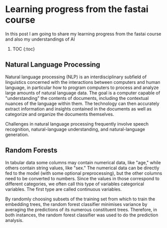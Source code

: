 # Learning progress from the fastai course

In this post I am going to share my learning progress from the fastai course and also my understandings of AI

1. TOC
{:toc}

## Natural Language Processing
Natural language processing (NLP) is an interdisciplinary subfield of linguistics concerned with the interactions between computers and human language, in particular how to program computers to process and analyze large amounts of natural language data. The goal is a computer capable of "understanding" the contents of documents, including the contextual nuances of the language within them. The technology can then accurately extract information and insights contained in the documents as well as categorize and organize the documents themselves.

Challenges in natural language processing frequently involve speech recognition, natural-language understanding, and natural-language generation.

## Random Forests
In tabular data some columns may contain numerical data, like "age," while others contain string values, like "sex." The numerical data can be directly fed to the model (with some optional preprocessing), but the other columns need to be converted to numbers. Since the values in those correspond to different categories, we often call this type of variables categorical variables. The first type are called continuous variables.

By randomly choosing subsets of the training set from which to train the embedding trees, the random forest classifier minimises variance by averaging the predictions of its numerous constituent trees. Therefore, in both instances, the random forest classifier was used to do the prediction analysis.


